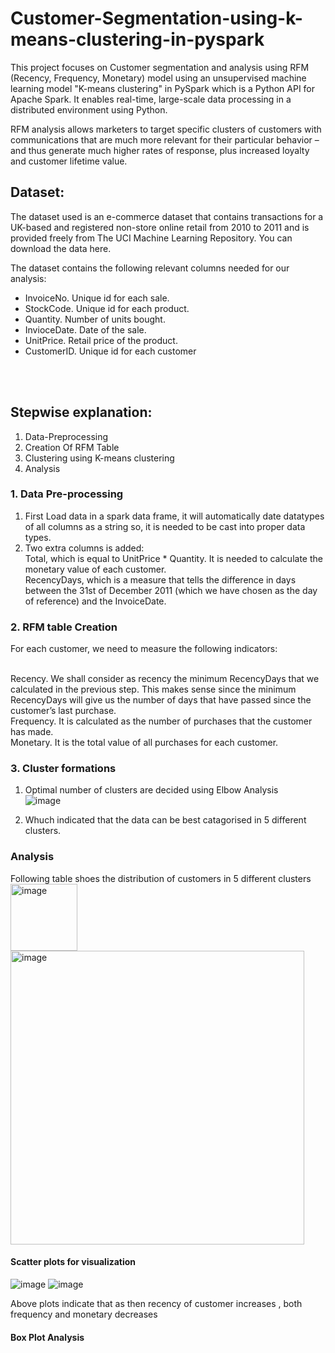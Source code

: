 # Customer-Segmentation-using-k-means-clustering-in-pyspark

This project focuses on Customer segmentation and analysis using RFM (Recency, Frequency, Monetary) model using an unsupervised machine learning model "K-means clustering" in PySpark which is a Python API for Apache Spark. It enables real-time, large-scale data processing in a distributed environment using Python.<br>

RFM analysis allows marketers to target specific clusters of customers with communications that are much more relevant for their particular behavior – and thus generate much higher rates of response, plus increased loyalty and customer lifetime value.

## Dataset:
The dataset used is an e-commerce dataset that contains transactions for a UK-based and registered non-store online retail from 2010 to 2011 and is provided freely from The UCI Machine Learning Repository. You can download the data here.<br>

The dataset contains the following relevant columns needed for our analysis:<br>
<ul>
<li>InvoiceNo. Unique id for each sale.</li>
<li>StockCode. Unique id for each product.</li>
<li>Quantity. Number of units bought.</li>
<li>InvioceDate. Date of the sale.</li>
<li>UnitPrice. Retail price of the product.</li>
<li>CustomerID. Unique id for each customer</li>
</ul>
<br>
<br>

## Stepwise explanation:

<ol>
  <li>Data-Preprocessing</li>
  <li>Creation Of RFM Table</li>
  <li>Clustering using K-means clustering</li>
  <li>Analysis</li>

</ol>



### 1. Data Pre-processing

1. First Load data in a spark data frame, it will automatically date datatypes of all columns as a string so, it is needed to be cast into proper data types. <br>
2. Two extra columns is added:<br>
   Total, which is equal to UnitPrice * Quantity. It is needed to calculate the monetary value of each customer.<br>
   RecencyDays, which is a measure that tells the difference in days between the 31st of December 2011 (which we have chosen as the day of reference) and the InvoiceDate.<br>

### 2. RFM table Creation
For each customer, we need to measure the following indicators:<br><br>

Recency. We shall consider as recency the minimum RecencyDays that we calculated in the previous step. This makes sense since the minimum RecencyDays will give us the number of days that have passed since the customer’s last purchase.<br>
Frequency. It is calculated as the number of purchases that the customer has made.<br>
Monetary. It is the total value of all purchases for each customer.<br>


### 3. Cluster formations

1. Optimal number of clusters are decided using Elbow Analysis<br>
![image](https://github.com/Vedanshu21/Customer-Segmentation-using-k-means-clustering-in-pyspark/assets/83238429/3a458134-d54e-45b3-b3f9-aad636ed8097)

2. Whuch indicated that the data can be best catagorised in 5 different clusters.

### Analysis

Following table shoes the distribution of customers in 5 different clusters
<img width="107" alt="image" src="https://github.com/Vedanshu21/Customer-Segmentation-using-k-means-clustering-in-pyspark/assets/83238429/b2c570aa-2049-41aa-b9c4-ecf42e278daa">
<img width="470" alt="image" src="https://github.com/Vedanshu21/Customer-Segmentation-using-k-means-clustering-in-pyspark/assets/83238429/d723d47a-db67-4768-8219-7ca4d03222a9">

#### Scatter plots for visualization
![image](https://github.com/Vedanshu21/Customer-Segmentation-using-k-means-clustering-in-pyspark/assets/83238429/d06721fe-0fcb-4216-ae6b-f9725f20628a)
![image](https://github.com/Vedanshu21/Customer-Segmentation-using-k-means-clustering-in-pyspark/assets/83238429/7e57c2d7-4aa8-4f21-a120-b70ed63d9c39)

Above plots indicate that as then recency of customer increases , both frequency and monetary decreases 


#### Box Plot Analysis











